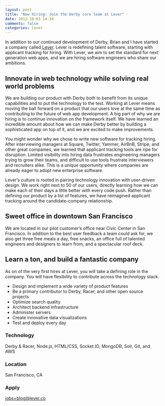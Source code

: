 ```yaml
---
layout: post
title: "Now hiring: Join the Derby core team at Lever"
date: 2012-10-03 14:34
comments: false
categories: lever
---
```


In addition to our continued development of Derby, Brian and I have started a company called [Lever](https://lever.co/). Lever is redefining talent software, starting with applicant tracking for hiring. With Lever, we aim to set the standard for next generation web apps, and we are hiring software engineers who share our ambitions.

## Innovate in web technology while solving real world problems

We are building our product with Derby both to benefit from its unique capabilities and to put the technology to the test. Working at Lever means moving the ball forward on a product that our users love at the same time as contributing to the future of web app development. A big part of why we are hiring is to continue innovation on the framework itself. We have learned an incredible amount about how we can make Derby better by building a sophisticated app on top of it, and we are excited to make improvements.

You might wonder why we chose to write new software for tracking hiring. After interviewing managers at Square, Twitter, Yammer, AirBnB, Stripe, and other great companies, we learned that applicant tracking tools are ripe for disruption. Limited visibility into hiring data frustrates engineering managers trying to grow their teams, and difficult to use tools frustrate interviewers and recruiters alike. This is a unique opportunity where companies are already eager to adopt new enterprise software.

Lever’s culture is rooted in pairing technology innovation with user-driven design. We work right next to 50 of our users, directly learning how we can make each of their days a little better with every code push. Rather than defining our product by a list of features, we have reimagined applicant tracking around the candidate-company relationship.

## Sweet office in downtown San Francisco

We are located in our pilot customer’s office near Civic Center in San Francisco. In addition to the best user feedback a team could ask for, we also get three free meals a day, free snacks, an office full of talented engineers and designers to learn from, and a spectacular roof deck.

## Learn a ton, and build a fantastic company

As on of the very first hires at Lever, you will take a defining role in the company. You will have flexibility to contribute across the technology stack.

* Design and implement a wide variety of product features
* Be a primary contributor to Derby, Racer, and other open source projects
* Optimize search quality
* Architect backend infrastructure
* Administer servers
* Create innovative data visualizations
* Test and deploy every day

### Technology
Derby & Racer, Node.js, HTML/CSS, Socket.IO, MongoDB, Solr, Git, and AWS

### Location
San Francisco, CA

### Apply
[jobs+blog@lever.co](mailto:jobs+blog@lever.co)